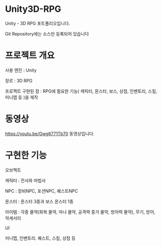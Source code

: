 # Unity3D-RPG
Unity - 3D RPG 포트폴리오입니다.

Git Repository에는 소스만 등록되어 있습니다

# 프로젝트 개요
사용 엔진 : Unity

장르 : 3D RPG

프로젝트 구현된 점 : RPG에 필요한 기능( 캐릭터, 몬스터, 보스, 상점, 인벤토리, 스킬, 미니맵 등 )을 제작

# 동영상
https://youtu.be/Gwg6771Tb70 동영상입니다.

# 구현한 기능
오브젝트

캐릭터 : 전사와 마법사

NPC : 장비NPC, 포션NPC, 퀘스트NPC

몬스터 : 몬스터 3종과 보스 몬스터 1종

아이템 : 각종 물약(회복 물약, 마나 물약, 공격력 증가 물약, 방어력 물약), 무기, 방어, 악세서리

UI

미니맵, 인벤토리. 퀘스트, 스킬, 상점 등






